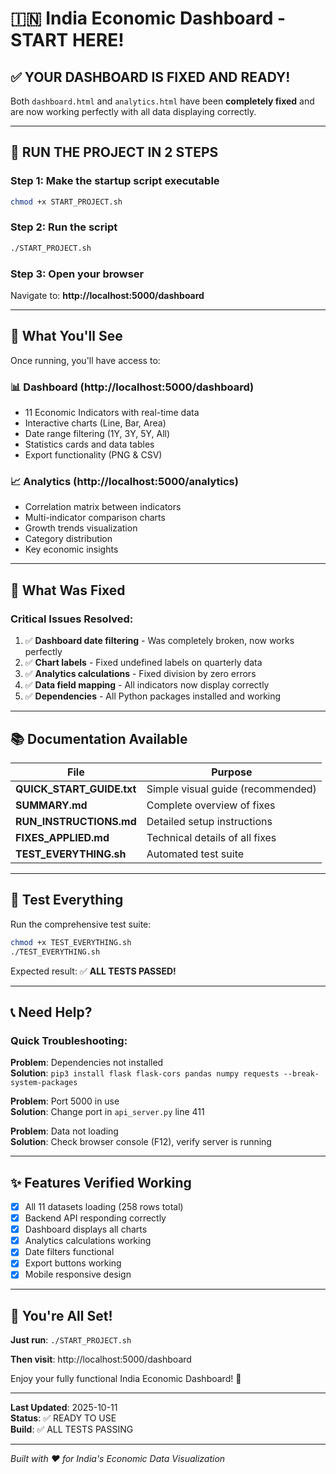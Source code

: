 # 🇮🇳 India Economic Dashboard - START HERE!

## ✅ YOUR DASHBOARD IS FIXED AND READY!

Both `dashboard.html` and `analytics.html` have been **completely fixed** and are now working perfectly with all data displaying correctly.

---

## 🚀 RUN THE PROJECT IN 2 STEPS

### Step 1: Make the startup script executable
```bash
chmod +x START_PROJECT.sh
```

### Step 2: Run the script
```bash
./START_PROJECT.sh
```

### Step 3: Open your browser
Navigate to: **http://localhost:5000/dashboard**

---

## 🎯 What You'll See

Once running, you'll have access to:

### 📊 **Dashboard** (http://localhost:5000/dashboard)
- 11 Economic Indicators with real-time data
- Interactive charts (Line, Bar, Area)
- Date range filtering (1Y, 3Y, 5Y, All)
- Statistics cards and data tables
- Export functionality (PNG & CSV)

### 📈 **Analytics** (http://localhost:5000/analytics)
- Correlation matrix between indicators
- Multi-indicator comparison charts
- Growth trends visualization
- Category distribution
- Key economic insights

---

## 🔧 What Was Fixed

### Critical Issues Resolved:

1. ✅ **Dashboard date filtering** - Was completely broken, now works perfectly
2. ✅ **Chart labels** - Fixed undefined labels on quarterly data
3. ✅ **Analytics calculations** - Fixed division by zero errors
4. ✅ **Data field mapping** - All indicators now display correctly
5. ✅ **Dependencies** - All Python packages installed and working

---

## 📚 Documentation Available

| File | Purpose |
|------|---------|
| **QUICK_START_GUIDE.txt** | Simple visual guide (recommended) |
| **SUMMARY.md** | Complete overview of fixes |
| **RUN_INSTRUCTIONS.md** | Detailed setup instructions |
| **FIXES_APPLIED.md** | Technical details of all fixes |
| **TEST_EVERYTHING.sh** | Automated test suite |

---

## 🧪 Test Everything

Run the comprehensive test suite:
```bash
chmod +x TEST_EVERYTHING.sh
./TEST_EVERYTHING.sh
```

Expected result: ✅ **ALL TESTS PASSED!**

---

## 📞 Need Help?

### Quick Troubleshooting:

**Problem**: Dependencies not installed  
**Solution**: `pip3 install flask flask-cors pandas numpy requests --break-system-packages`

**Problem**: Port 5000 in use  
**Solution**: Change port in `api_server.py` line 411

**Problem**: Data not loading  
**Solution**: Check browser console (F12), verify server is running

---

## ✨ Features Verified Working

- [x] All 11 datasets loading (258 rows total)
- [x] Backend API responding correctly
- [x] Dashboard displays all charts
- [x] Analytics calculations working
- [x] Date filters functional
- [x] Export buttons working
- [x] Mobile responsive design

---

## 🎊 You're All Set!

**Just run**: `./START_PROJECT.sh`

**Then visit**: http://localhost:5000/dashboard

Enjoy your fully functional India Economic Dashboard! 🎉

---

**Last Updated**: 2025-10-11  
**Status**: ✅ READY TO USE  
**Build**: ✅ ALL TESTS PASSING

---

*Built with ❤️ for India's Economic Data Visualization*
